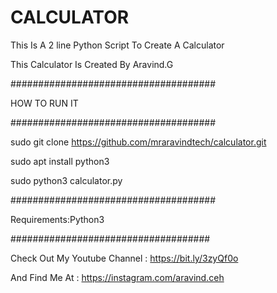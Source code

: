 # CALCULATOR
This Is A 2 line Python Script To Create A Calculator

This Calculator Is Created By Aravind.G

#####################################

HOW TO RUN IT

#####################################

sudo git clone https://github.com/mraravindtech/calculator.git

sudo apt install python3

sudo python3 calculator.py

#####################################

Requirements:Python3

####################################

Check Out My Youtube Channel : https://bit.ly/3zyQf0o

And Find Me At : https://instagram.com/aravind.ceh
